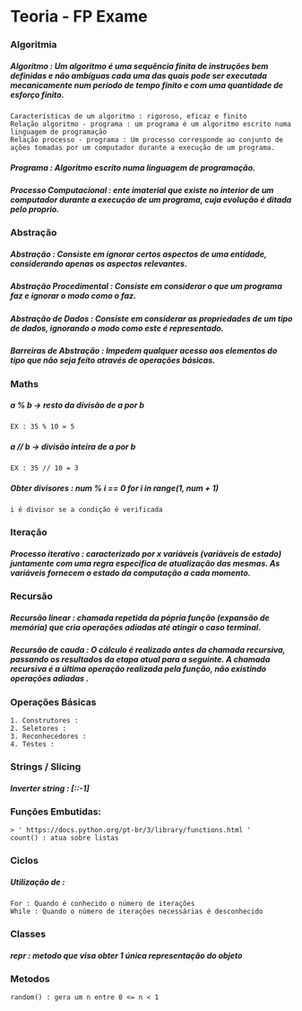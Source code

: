 # Teoria - FP Exame

### Algoritmia

##### __Algoritmo :__ Um algoritmo é uma sequência finita de instruções bem definidas e não ambíguas cada uma das quais pode ser executada mecanicamente num período de tempo finito e com uma quantidade de esforço finito.
	Características de um algoritmo : rigoroso, eficaz e finito
	Relação algoritmo - programa : um programa é um algoritmo escrito numa linguagem de programação 
	Relação processo - programa : Um processo corresponde ao conjunto de ações tomadas por um computador durante a execução de um programa.

##### Programa : Algoritmo escrito numa linguagem de programação.

##### Processo Computacional : ente imaterial que existe no interior de um computador durante a execução de um programa, cuja evolução é ditada pelo proprio.

### Abstração

##### **Abstração :** Consiste em ignorar certos aspectos de uma entidade, considerando apenas os aspectos relevantes.
##### **Abstração Procedimental :** Consiste em considerar o que um programa faz e ignorar o modo como o faz.
##### **Abstração de Dados :** Consiste em considerar as propriedades de um tipo de dados, ignorando o modo como este é representado.
##### **Barreiras de Abstração :** Impedem qualquer acesso aos elementos do tipo que não seja feito através de operações básicas.

### Maths 

##### **a % b** -> resto da divisão de a por b
	EX : 35 % 10 = 5
##### **a // b** -> divisão inteira de a por b
	EX : 35 // 10 = 3
##### Obter divisores : num % i == 0 for i in range(1, num + 1)
	i é divisor se a condição é verificada

### Iteração

##### Processo iterativo : caracterizado por x variáveis (variáveis de estado) juntamente com uma regra especifica de atualização das mesmas. As variáveis fornecem o estado da computação a cada momento.

### Recursão 

##### **Recursão linear :** chamada repetida da pópria função (expansão de memória) que cria operações adiadas até atingir o caso terminal.
##### __Recursão de cauda :__ O cálculo é realizado antes da chamada recursiva, passando os resultados da etapa atual para a seguinte. A chamada recursiva é a última operação realizada pela função, __não existindo operações adiadas__ .

### Operações Básicas
	1. Construtores : 
	2. Seletores :
	3. Reconhecedores :
	4. Testes : 

### Strings / Slicing 

##### Inverter string : [::-1]

### Funções Embutidas:

	> ' https://docs.python.org/pt-br/3/library/functions.html '
	count() : atua sobre listas

### Ciclos 

##### Utilização de :

	For : Quando é conhecido o número de iterações 
	While : Quando o número de iterações necessárias é desconhecido

### Classes

##### __repr__ : metodo que visa obter 1 única representação do objeto

### Metodos
	random() : gera um n entre 0 <= n < 1 